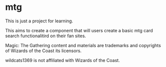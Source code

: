mtg
===
This is just a project for learning.

This aims to create a component that will users create a basic mtg card search functionalitird on their fan sites.

Magic: The Gathering content and materials are trademarks and copyrights of Wizards of the Coast its licensors.

wildcats1369 is not affiliated with Wizards of the Coast.


